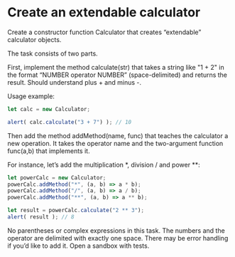 # Create an extendable calculator

Create a constructor function Calculator that creates “extendable” calculator objects.

The task consists of two parts.

First, implement the method calculate(str) that takes a string like "1 + 2" in the format “NUMBER operator NUMBER” (space-delimited) and returns the result. Should understand plus + and minus -.

Usage example:
```javascript
let calc = new Calculator;

alert( calc.calculate("3 + 7") ); // 10
```
Then add the method addMethod(name, func) that teaches the calculator a new operation. It takes the operator name and the two-argument function func(a,b) that implements it.

For instance, let’s add the multiplication *, division / and power **:
```javascript
let powerCalc = new Calculator;
powerCalc.addMethod("*", (a, b) => a * b);
powerCalc.addMethod("/", (a, b) => a / b);
powerCalc.addMethod("**", (a, b) => a ** b);

let result = powerCalc.calculate("2 ** 3");
alert( result ); // 8
```
No parentheses or complex expressions in this task.
The numbers and the operator are delimited with exactly one space.
There may be error handling if you’d like to add it.
Open a sandbox with tests.
